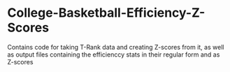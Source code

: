 # College-Basketball-Efficiency-Z-Scores
Contains code for taking T-Rank data and creating Z-scores from it, as well as output files containing the efficienccy stats in their regular form and as Z-scores
